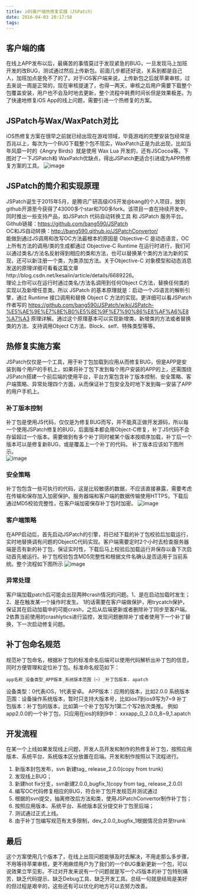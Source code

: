 ```yaml
---
title: iOS客户端热修复实践（JSPatch）
date: 2016-04-03 20:17:58
tags:
---
```

## 客户端的痛
在线上APP发布以后，最痛苦的事情莫过于发现紧急的BUG，一旦发现马上加班开发的改BUG，测试通过然后上传新包。前面几步都还好说，关系到都是自己人，加班加点是免不了的了。对于iOS客户端来说，上传新包之后就苹果审核，过去来说一周是正常的，现在审核提速了，也得一两天，审核之后用户需要下载整个包覆盖安装，用户也不会及时地去更新，整个流程中耗费时间长但是效果极差。为了快速地修复iOS App的线上问题，需要引进一个热修复的方案。

## JSPatch与Wax/WaxPatch对比
iOS热修复方案在很早之前就已经出现在游戏领域，毕竟游戏的完整安装包经常是百兆以上，每次为一个BUG下载整个包不现实，WaxPatch正是为此出现，比如当年风靡一时的《Angry Birds》就是使用 Wax Lua 开发的，还有JSCocoa等。下图对了一下JSPatch和 WaxPatch优缺点，得出JSPatch更适合引进成为APP热修复方案的工具。
![image](ios-hotfix-jspatch/1.png)
## JSPatch的简介和实现原理
JSPatch诞生于2015年5月，是腾讯广研高级iOS开发@bang的个人项目，放到github开源至今获得了43000多个star和700多fork。该项目一直在持续开发中，同时推出一些支持产品，如JSPatch 代码自动转换工具 和 JSPatch 服务平台。   
Github链接：https://github.com/bang590/JSPatch   
OC和JS自动转换：http://bang590.github.io/JSPatchConvertor/   
能做到通过JS调用和改写OC方法最根本的原因是 Objective-C 是动态语言，OC上所有方法的调用/类的生成都通过 Objective-C Runtime 在运行时进行，我们可以通过类名/方法名反射得到相应的类和方法，也可以替换某个类的方法为新的实现，还可以新注册一个类，为类添加方法。关于Objective-C 对象模型和动态消息发送的原理详细可看看这篇文章http://blog.csdn.net/kesalin/article/details/6689226。  
理论上你可以在运行时通过类名/方法名调用到任何Object C方法，替换任何类的实现以及新增任意类。所以 JSPatch 的基本原理就是：启动一个JS语言的解析引擎，通过 Runtime 接口调用和替换 Object C 方法的实现。更详细可以看JSPatch作者写的 https://github.com/bang590/JSPatch/wiki/JSPatch-%E5%AE%9E%E7%8E%B0%E5%8E%9F%E7%90%86%E8%AF%A6%E8%A7%A3 原理详解。通过这个原理基本可以实现新增类、新增类的方法或者替换类的方法、支持调用Object C方法、Block、self、特殊类型等等。
## 热修复实施方案
JSPatch仅仅是一个工具，用于补丁包加载到应用从而修复BUG，但是APP是安装到每个用户的手机上，如果将补丁包下发到每个用户安装的APP的上，还需围绕JSPatch搭建一个前后端的使用平台，平台方案包含补丁版本控制、安全策略、客户端策略、异常处理四个方面，从而保证补丁包安全及时地下发到每一安装了APP的用户手机上。
### 补丁版本控制
补丁包是使用JS代码，仅仅是为修复BUG而写，并不能真正做开发源码，所以每一个使用JSPatch修复的BUG，后面版本都会用Object-C修复，补丁JS代码不会存留超过一个版本。需要做到有多个补丁同时被某个版本按顺序加载，补丁后一个版本可以是修复新BUG，或是覆盖上一个补丁的代码。
补丁版本应该如下图所示。   
![image](ios-hotfix-jspatch/2.png)   
### 安全策略
补丁包包含一些可执行的代码，这是比较敏感的数据，不应该直接暴露，需要考虑在传输和保存加入加密保护。服务器端和客户端的数据传输使用HTTPS，下载后通过MD5校验完整性，在客户端加密保存补丁包时加密。
![image](ios-hotfix-jspatch/3.png)
### 客户端策略
在APP启动后，首先启动JSPatch的引擎，将已经下载的补丁包校验后加载运行，实时地替换调有问题的ObjectC代码实现。客户端需要定时2个小时去检查服务器端是否有新的补丁包，保证实时性，下载后马上校验后加载运行并保存以备下次启动首先被运行。补丁包校验包含MD5完整性和根据文件名确认是否适用于当前系统。整个流程如下图所示
![image](ios-hotfix-jspatch/4.png)
### 异常处理
客户端加载patch后可能会出现两种crash情况的问题。1、是在启动加载时发生；2、是在触发某一个操作时发生。
1的话需要在客户端做保护，用trycatch保护，保证其在启动加载中的可能crash，之后从后端更新或者删除补丁同步至客户端。2依靠当前使用的crashlytics进行监控，发现问题删除补丁或者使用下一个补丁替换，下一次启动修复问题。
## 补丁包命名规范
规范补丁包命名，根据补丁包的标准命名后端可以使用代码解析出补丁包的信息，同时方便管理和定位补丁包。标准命名规范如下：
```
app名称_设备类型_APP版本_系统版本范围（~）_补丁包版本. apatch
```
设备类型：0代表iOS，1代表安卓。
APP版本：应用的版本，比如2.0.0
系统版本范围：设备操作系统版本，暂时只支持大版本号，比如ios7到ios9写为7~9
补丁包版本：补丁包的版本，比如第一个补丁包写为1第二个写2依次类推。
例如app2.0.0的一个补丁包，只应用在ios的8到9中：
xxxapp_0_2.0.0_8~9_1.apatch

## 开发流程
在某一个上线如果发现线上问题，开发人员开发和制作的热修复补丁包，按照应用版本、系统平台、系统版本区分放置在后端。开发和制作按照以下流程进行。
1. 新版本封包发布，svn 新建tag_ release_2.0.0(copy from trunk)
1. 发现线上BUG；
1. 新建hot fix分支，svn新建2.0.0_bugfix_1(copy from tag_ release_2.0.0)
1. 编写OC代码修复相应的BUG，符合补丁包开发规范并测试通过
1. 根据的svn提交，抽离修改后方法和类，使用JSPatchConvertor制作补丁包；
1. 按照应用版本、系统平台、系统版本区分提交补丁包至后端；
1. 测试通过正式上线。
1. 由于补丁包编写规范有太多限制，dev_2.0.0_bugfix_1根据情况合并至trunk

## 最后
  这个方案使用几个版本了，在线上出现问题能够及时去解决，不用走那么多步骤，不用等待苹果审核，更不用麻烦用户为了我们的一个BUG重新更新一个包，可以说效果立竿见影。不过对开发来说有一个问题就是写一个JS版本的补丁包特别痛苦，缺乏代码提示、缺乏Debug工具、缺乏开发工具。总结一句就是结局是美好的但过程是艰辛的，这些还有可以优化的地方可以去努力改善。
